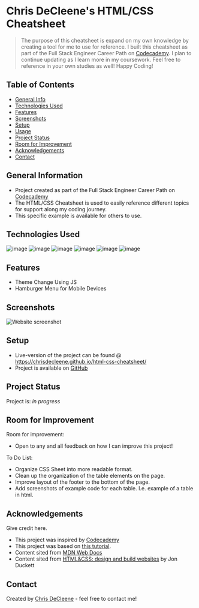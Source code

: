 # Chris DeCleene's HTML/CSS Cheatsheet
> The purpose of this cheatsheet is expand on my own knowledge by creating a tool for me to use for reference. I built this cheatsheet as part of the Full Stack Engineer Career Path on [Codecademy](https://www.codecademy.com/learn). I plan to continue updating as I learn more in my coursework. Feel free to reference in your own studies as well! Happy Coding!

## Table of Contents
* [General Info](#general-information)
* [Technologies Used](#technologies-used)
* [Features](#features)
* [Screenshots](#screenshots)
* [Setup](#setup)
* [Usage](#usage)
* [Project Status](#project-status)
* [Room for Improvement](#room-for-improvement)
* [Acknowledgements](#acknowledgements)
* [Contact](#contact)
<!-- * [License](#license) -->


## General Information
- Project created as part of the Full Stack Engineer Career Path on [Codecademy](https://www.codecademy.com/learn)
- The HTML/CSS Cheatsheet is used to easily reference different topics for support along my coding journey.
- This specific example is available for others to use.


## Technologies Used
![image](https://img.icons8.com/color/50/000000/html-5--v1.png) ![image](https://img.icons8.com/color/48/000000/css3.png) ![image](https://img.icons8.com/color/48/000000/javascript--v1.png) ![image](https://img.icons8.com/color/48/000000/git.png) ![image](https://img.icons8.com/fluent/48/000000/github.png) ![image](https://img.icons8.com/fluent/48/000000/gimp.png)


## Features
- Theme Change Using JS
- Hamburger Menu for Mobile Devices


## Screenshots
![Website screenshot](images/cheatsheetogimage.png)
<!-- If you have screenshots you'd like to share, include them here. -->


## Setup
- Live-version of the project can be found @ https://chrisdecleene.github.io/html-css-cheatsheet/
- Project is available on [GitHub](https://github.com/ChrisDeCleene/html-css-cheatsheet.git)


## Project Status
Project is: _in progress_

## Room for Improvement

Room for improvement:
- Open to any and all feedback on how I can improve this project!

To Do List:
- Organize CSS Sheet into more readable format.
- Clean up the organization of the table elements on the page.
- Improve layout of the footer to the bottom of the page.
- Add screenshots of example code for each table. I.e. example of a table in html.


## Acknowledgements
Give credit here.
- This project was inspired by [Codecademy](https://www.codecademy.com/)
- This project was based on [this tutorial](https://www.example.com).
- Content sited from [MDN Web Docs](https://developer.mozilla.org/en-US/)
- Content sited from [HTML&CSS: design and build websites](http://htmlandcssbook.com/) by Jon Duckett


## Contact
Created by [Chris DeCleene](https://chrisdecleene.github.io/) - feel free to contact me!



<!-- Optional -->
<!-- ## License -->
<!-- This project is open source and available under the [... License](). -->
